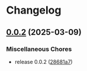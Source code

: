 # Changelog

## [0.0.2](https://github.com/lmammino/s3-migrate/compare/s3-migrate-v0.0.1...s3-migrate-v0.0.2) (2025-03-09)


### Miscellaneous Chores

* release 0.0.2 ([28681a7](https://github.com/lmammino/s3-migrate/commit/28681a7dd822da62493488343d8487b7da232bfc))
